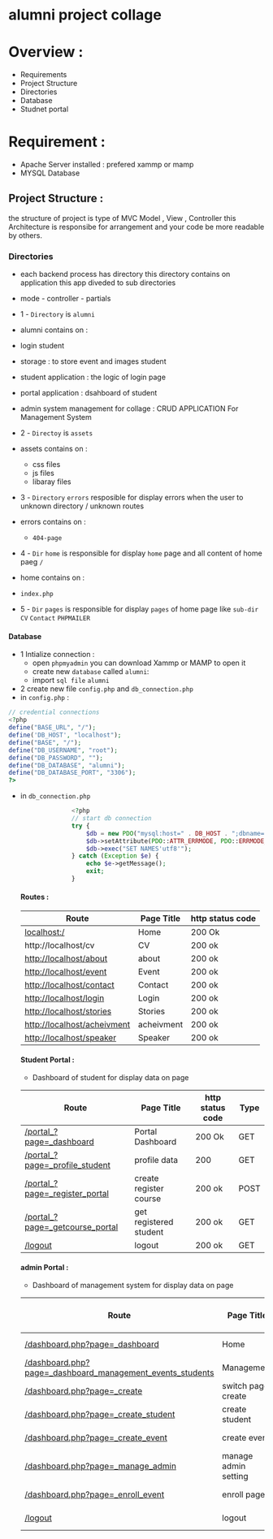 # alumni project collage 

# Overview :
-  Requirements
-  Project Structure
-  Directories
-  Database
-  Studnet portal

# Requirement :
 - Apache Server installed : prefered xammp or mamp
 - MYSQL Database

## Project Structure :
the structure of project is type of MVC 
Model , View , Controller this Architecture is responsibe for arrangement and your code be more readable by others.

### Directories
- each backend process has directory this directory contains on application this app diveded to sub directories
- mode - controller - partials
  
- 1 - `Directory` is `alumni`
-  alumni contains on :
  - login student
  - storage : to store event and images student
  - student application : the logic of login page 
  - portal application : dsahboard of student
  - admin system management for collage : CRUD APPLICATION For Management System
    
- 2 - `Directoy` is `assets`
- assets contains on :
    - css files
    - js files
    - libaray files
     
- 3 - `Directory` `errors` resposible for display errors when the user to unknown directory / unknown routes
- errors contains on :
  - `404-page`

- 4 - `Dir` `home` is responsible for display `home` page and all content of home paeg `/` 
- home contains on :
- `index.php`

- 5 - `Dir` `pages` is responsible for display `pages` of home page like `sub-dir` `CV` `Contact` `PHPMAILER`


#### Database 
- 1 Intialize connection :
   - open `phpmyadmin` you can download Xammp or MAMP to open it
   - create new `database` called `alumni`:
   - import `sql file` `alumni`
- 2 create new file  `config.php` and `db_connection.php`
- in `config.php` :
 ```php
// credential connections
<?php
define("BASE_URL", "/");
define('DB_HOST', "localhost");
define("BASE", "/");
define("DB_USERNAME", "root");
define("DB_PASSWORD", "");
define("DB_DATABASE", "alumni");
define("DB_DATABASE_PORT", "3306");
?>
```
- in `db_connection.php`
  ```php
                <?php
                // start db connection 
                try {
                    $db = new PDO("mysql:host=" . DB_HOST . ";dbname=" . DB_DATABASE . ";port=" . DB_DATABASE_PORT . ";", DB_USERNAME, DB_PASSWORD);
                    $db->setAttribute(PDO::ATTR_ERRMODE, PDO::ERRMODE_EXCEPTION);
                    $db->exec("SET NAMES'utf8'");
                } catch (Exception $e) {
                    echo $e->getMessage();
                    exit;
                }
   ```
  
  ####  Routes :
   |  Route |  Page Title | http status code |
   | ----   | ------------ | ----------- |
   |[localhost:/](#) |  Home        | 200 Ok      |
   | http://localhost/cv | CV    | 200 ok   |
   | [http://localhost/about](http://localhost/about) | about    | 200 ok   |
   | [http://localhost/event](http://localhost/event) | Event    | 200 ok   |
   | [http://localhost/contact](http://localhost/contact) | Contact    | 200 ok   |
   | [http://localhost/login](http://localhost/login) | Login    | 200 ok   |
   | [http://localhost/stories](http://localhost/stories) | Stories    | 200 ok   |
   | [http://localhost/acheivment](http://localhost/acheivment) | acheivment    | 200 ok   |
   | [http://localhost/speaker](http://localhost/speaker)| Speaker    | 200 ok   |


  #### Student Portal :
   - Dashboard of student for display data on page
     
   |  Route |  Page Title | http status code | Type |
   | --------   | ------------ | ----------- | ----------- |
   |[/portal_?page=_dashboard](/portal?page=_dashboard_portal) |  Portal Dashboard  | 200 Ok      |GET |
   |[/portal_?page=_profile_student](http://localhost/portal?page=_profile_student) | profile data |200| GET | 
   |[/portal_?page=_register_portal](http://localhost/portal?page=_register_portal)| create register course   | 200 ok    |POST |
   |[/portal_?page=_getcourse_portal](http://localhost/portal?page=_getcourse_portal) | get registered student  | 200 ok   |GET |
   |[/logout](/logout) | logout    | 200 ok   |GET |



  #### admin Portal :
   - Dashboard of management system for display data on page
     
   |  Route |  Page Title | http status code | Type |
   | --------   | ------------ | ----------- | ----------- |
   |[/dashboard.php?page=_dashboard](/portal?page=_dashboard) |  Home | 200 Ok      |GET |
   |[/dashboard.php?page=_dashboard_management_events_students](http://localhost/alumni/su_admin_13039/dashboard.php?page=_dashboard_management_events_students)| Management |200|PATCH | 
   |[/dashboard.php?page=_create](http://localhost/alumni/su_admin_13039/dashboard.php?page=_create) | switch page create   | 200 ok    |POST |
   |[/dashboard.php?page=_create_student](http://localhost/alumni/su_admin_13039/dashboard.php?page=_create_student) | create student  | 200 ok   |POST |
   |[/dashboard.php?page=_create_event](http://localhost/alumni/su_admin_13039/dashboard.php?page=_create_event) | create event  | 200 ok   |POST |
   |[/dashboard.php?page=_manage_admin](http://localhost/alumni/su_admin_13039/dashboard.php?page=_manage_admin) | manage admin setting | 200 ok   |PATCH |
   |[/dashboard.php?page=_enroll_event](http://localhost/alumni/su_admin_13039/dashboard.php?page=_enroll_event) | enroll page    | 200 ok   |GET |
   |[/logout](/logout) | logout    | 200 ok   |GET |

